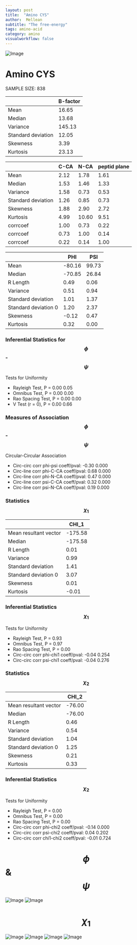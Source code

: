 ```yaml
---
layout: post
title:  "Amino CYS"
author:  Mellean
subtitle: "The free-energy"
tags: amino-acid
category: amino
visualworkflow: false
---
```

<script src="https://cdnjs.cloudflare.com/ajax/libs/mathjax/2.7.0/MathJax.js?config=TeX-AMS-MML_HTMLorMML" type="text/javascript"></script>

![Image](../../../../../images/aadensity.png)

# Amino CYS


 SAMPLE SIZE: 838



|     | B-factor |
| --- | --- |
| Mean | 16.65 |
| Median | 13.68 |
| Variance | 145.13 |
| Standard deviation | 12.05 |
| Skewness | 3.39 |
| Kurtosis | 23.13 |




|     | C-CA | N-CA | peptid plane |
| --- | --- | --- | --- |
| Mean | 2.12 | 1.78 | 1.61 |
| Median | 1.53 | 1.46 | 1.33 |
| Variance | 1.58 | 0.73 | 0.53 |
| Standard deviation | 1.26 | 0.85 | 0.73 |
| Skewness | 1.88 | 2.90 | 2.72 |
| Kurtosis | 4.99 | 10.60 | 9.51 |
| corrcoef | 1.00 | 0.73 | 0.22 |
| corrcoef | 0.73 | 1.00 | 0.14 |
| corrcoef | 0.22 | 0.14 | 1.00 |




|     | PHI | PSI |
| --- | --- | --- |
| Mean | -80.16 | 99.73 |
| Median | -70.85 | 26.84 |
| R Length | 0.49 | 0.06 |
| Variance | 0.51 | 0.94 |
| Standard deviation | 1.01 | 1.37 |
| Standard deviation 0 | 1.20 | 2.37 |
| Skewness | -0.12 | 0.47 |
| Kurtosis | 0.32 | 0.00 |

### Inferential Statistics for $$\phi$$-$$\psi$$

Tests for Uniformity

- Rayleigh Test, P = 0.00 0.05
- Omnibus Test,  P = 0.00 0.00
- Rao Spacing Test,  P = 0.00 0.00
- V Test (r = 0),  P = 0.00 0.66
### Measures of Association $$\phi$$-$$\psi$$

Circular-Circular Association
- Circ-circ corr phi-psi coeff/pval:	-0.30	 0.000
- Circ-line corr phi-C-CA coeff/pval:	0.68	 0.000
- Circ-line corr phi-N-CA coeff/pval:	0.47	 0.000
- Circ-line corr psi-C-CA coeff/pval:	0.32	 0.000
- Circ-line corr psi-N-CA coeff/pval:	0.19	 0.000
### Statistics $$\chi_1$$

|     | CHI_1 |
| --- | --- |
| Mean resultant vector | -175.58 |
| Median | -175.58 |
| R Length | 0.01 |
| Variance | 0.99 |
| Standard deviation | 1.41 |
| Standard deviation 0| 3.07 |
| Skewness | 0.01 |
| Kurtosis | -0.01 |



### Inferential Statistics $$\chi_1$$
Tests for Uniformity

- Rayleigh Test, 	 P = 0.93
- Omnibus Test, 	 P = 0.97
- Rao Spacing Test, 	 P = 0.00
- Circ-circ corr phi-chi1 coeff/pval:	-0.04	 0.254
- Circ-circ corr psi-chi1 coeff/pval:	-0.04	 0.276



### Statistics $$\chi_2$$

|     | CHI_2 |
| --- | --- |
| Mean resultant vector | -76.00 |
| Median | -76.00 |
| R Length | 0.46 |
| Variance | 0.54 |
| Standard deviation | 1.04 |
| Standard deviation 0 | 1.25 |
| Skewness | 0.21 |
| Kurtosis | 0.33 |


### Inferential Statistics $$\chi_2$$

Tests for Uniformity

- Rayleigh Test, 	 P = 0.00
- Omnibus Test, 	 P = 0.00
- Rao Spacing Test, 	 P = 0.00
- Circ-circ corr phi-chi2 coeff/pval:	-0.14	 0.000
- Circ-circ corr psi-chi2 coeff/pval:	0.04	 0.202
- Circ-circ corr chi1-chi2 coeff/pval:	-0.01	 0.724



# $$\phi$$ & $$\psi$$
![Image](../../../../../images/CYS_Rama_phipsi.jpg)
![Image](../../../../../images/CYS_Rama_phipsiGrad.jpg)


# $$\chi_1$$
![Image](../../../../../images/CYS_Rama_phichi1.jpg)
![Image](../../../../../images/CYS_Rama_Grad_psichi1.jpg)
![Image](../../../../../images/CYS_Rama_psichi1.jpg)
![Image](../../../../../images/CYS_Rama_Grad_phichi1.jpg)
